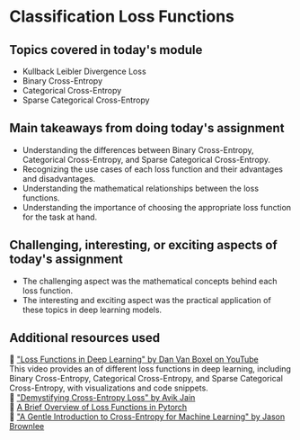 # Classification Loss Functions

## Topics covered in today's module
* Kullback Leibler Divergence Loss
* Binary Cross-Entropy
* Categorical Cross-Entropy
* Sparse Categorical Cross-Entropy

## Main takeaways from doing today's assignment
* Understanding the differences between Binary Cross-Entropy, Categorical Cross-Entropy, and Sparse Categorical Cross-Entropy.
* Recognizing the use cases of each loss function and their advantages and disadvantages.
* Understanding the mathematical relationships between the loss functions.
* Understanding the importance of choosing the appropriate loss function for the task at hand.


## Challenging, interesting, or exciting aspects of today's assignment
* The challenging aspect was the mathematical concepts behind each loss function. 
* The interesting and exciting aspect was the practical application of these topics in deep learning models.

## Additional resources used 
📌 ["Loss Functions in Deep Learning" by Dan Van Boxel on YouTube](https://www.youtube.com/watch?v=IVVVjBSk9N0)<br>
This video provides an of different loss functions in deep learning, including Binary Cross-Entropy, Categorical Cross-Entropy, and Sparse Categorical Cross-Entropy, with visualizations and code snippets.<br>
📌 ["Demystifying Cross-Entropy Loss" by Avik Jain](https://towardsdatascience.com/demystifying-cross-entropy-e80e3ad54a8)<br>
📌 [A Brief Overview of Loss Functions in Pytorch](https://medium.com/@mudit13051998/a-brief-overview-of-loss-functions-in-pytorch-c0ddb78068f7)<br>
📌 ["A Gentle Introduction to Cross-Entropy for Machine Learning" by Jason Brownlee](https://machinelearningmastery.com/cross-entropy-for-machine-learning/)<br>
